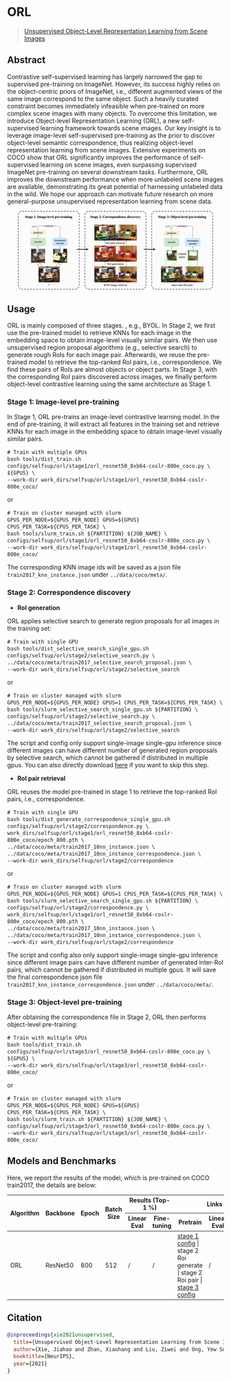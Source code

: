# ORL

> [Unsupervised Object-Level Representation Learning
> from Scene Images
> ](https://arxiv.org/abs/2106.11952)

<!-- [ALGORITHM] -->

## Abstract

Contrastive self-supervised learning has largely narrowed the gap to supervised pre-training on ImageNet. However, its success highly relies on the object-centric priors of ImageNet, i.e., different augmented views of the same image correspond to the same object. Such a heavily curated constraint becomes immediately infeasible when pre-trained on more complex scene images with many objects. To overcome this limitation, we introduce Object-level Representation Learning (ORL), a new self-supervised learning framework towards scene images. Our key insight is to leverage image-level self-supervised pre-training as the prior to discover object-level semantic correspondence, thus realizing object-level representation learning from scene images. Extensive experiments on COCO show that ORL significantly improves the performance of self-supervised learning on scene images, even surpassing supervised ImageNet pre-training on several downstream tasks. Furthermore, ORL improves the downstream performance when more unlabeled scene images are available, demonstrating its great potential of harnessing unlabeled data in the wild. We hope our approach can motivate future research on more general-purpose unsupervised representation learning from scene data.

<div align="center">
<img src="https://github.com/Jiahao000/ORL/raw/2ad64f7389d20cb1d955792aabbe806a7097e6fb/highlights.png" width="90%" />
</div>

## Usage

ORL is mainly composed of three stages.
, e.g., BYOL. In Stage 2, we first use the pre-trained model to retrieve KNNs for each image in the embedding space to obtain image-level visually similar pairs. We then use unsupervised region proposal algorithms (e.g., selective search) to generate rough RoIs for each image pair. Afterwards, we reuse the pre-trained model to retrieve the top-ranked RoI pairs, i.e., correspondence. We find these pairs of RoIs are almost objects or object parts. In Stage 3, with the corresponding RoI pairs discovered across images, we finally perform object-level contrastive learning using the same architecture as Stage 1.

### Stage 1: Image-level pre-training

In Stage 1, ORL pre-trains an image-level contrastive learning model. In the end of pre-training, it will extract all features in the training set and retrieve KNNs for each image in the embedding space to obtain image-level visually similar pairs.

```shell
# Train with multiple GPUs
bash tools/dist_train.sh
configs/selfsup/orl/stage1/orl_resnet50_8xb64-coslr-800e_coco.py \
${GPUS} \
--work-dir work_dirs/selfsup/orl/stage1/orl_resnet50_8xb64-coslr-800e_coco/
```

or

```shell
# Train on cluster managed with slurm
GPUS_PER_NODE=${GPUS_PER_NODE} GPUS=${GPUS} CPUS_PER_TASK=${CPUS_PER_TASK} \
bash tools/slurm_train.sh ${PARTITION} ${JOB_NAME} \
configs/selfsup/orl/stage1/orl_resnet50_8xb64-coslr-800e_coco.py \
--work-dir work_dirs/selfsup/orl/stage1/orl_resnet50_8xb64-coslr-800e_coco/
```

The corresponding KNN image ids will be saved as a json file `train2017_knn_instance.json` under `../data/coco/meta/`.

### Stage 2: Correspondence discovery

- **RoI generation**

ORL applies selective search to generate region proposals for all images in the training set:

```shell
# Train with single GPU
bash tools/dist_selective_search_single_gpu.sh
configs/selfsup/orl/stage2/selective_search.py \
../data/coco/meta/train2017_selective_search_proposal.json \
--work-dir work_dirs/selfsup/orl/stage2/selective_search
```

or

```shell
# Train on cluster managed with slurm
GPUS_PER_NODE=${GPUS_PER_NODE} GPUS=1 CPUS_PER_TASK=${CPUS_PER_TASK} \
bash tools/slurm_selective_search_single_gpu.sh ${PARTITION} \
configs/selfsup/orl/stage2/selective_search.py \
../data/coco/meta/train2017_selective_search_proposal.json \
--work-dir work_dirs/selfsup/orl/stage2/selective_search
```

The script and config only support single-image single-gpu inference since different images can have different number of generated region proposals by selective search, which cannot be gathered if distributed in multiple gpus. You can also directly download [here](https://drive.google.com/drive/folders/1yYsyGiDjjVSOzIUkhxwO_NitUPLC-An_?usp=sharing) if you want to skip this step.

- **RoI pair retrieval**

ORL reuses the model pre-trained in stage 1 to retrieve the top-ranked RoI pairs, i.e., correspondence.

```shell
# Train with single GPU
bash tools/dist_generate_correspondence_single_gpu.sh
configs/selfsup/orl/stage2/correspondence.py \
work_dirs/selfsup/orl/stage1/orl_resnet50_8xb64-coslr-800e_coco/epoch_800.pth \
../data/coco/meta/train2017_10nn_instance.json \
../data/coco/meta/train2017_10nn_instance_correspondence.json \
--work-dir work_dirs/selfsup/orl/stage2/correspondence
```

or

```shell
# Train on cluster managed with slurm
GPUS_PER_NODE=${GPUS_PER_NODE} GPUS=1 CPUS_PER_TASK=${CPUS_PER_TASK} \
bash tools/slurm_selective_search_single_gpu.sh ${PARTITION} \
configs/selfsup/orl/stage2/correspondence.py \
work_dirs/selfsup/orl/stage1/orl_resnet50_8xb64-coslr-800e_coco/epoch_800.pth \
../data/coco/meta/train2017_10nn_instance.json \
../data/coco/meta/train2017_10nn_instance_correspondence.json \
--work-dir work_dirs/selfsup/orl/stage2/correspondence
```

The script and config also only support single-image single-gpu inference since different image pairs can have different number of generated inter-RoI pairs, which cannot be gathered if distributed in multiple gpus. It will save the final correspondence json file `train2017_knn_instance_correspondence.json` under `../data/coco/meta/`.

### Stage 3: Object-level pre-training

After obtaining the correspondence file in Stage 2, ORL then performs object-level pre-training:

```shell
# Train with multiple GPUs
bash tools/dist_train.sh
configs/selfsup/orl/stage3/orl_resnet50_8xb64-coslr-800e_coco.py \
${GPUS} \
--work-dir work_dirs/selfsup/orl/stage3/orl_resnet50_8xb64-coslr-800e_coco/
```

or

```shell
# Train on cluster managed with slurm
GPUS_PER_NODE=${GPUS_PER_NODE} GPUS=${GPUS} CPUS_PER_TASK=${CPUS_PER_TASK} \
bash tools/slurm_train.sh ${PARTITION} ${JOB_NAME} \
configs/selfsup/orl/stage3/orl_resnet50_8xb64-coslr-800e_coco.py \
--work-dir work_dirs/selfsup/orl/stage3/orl_resnet50_8xb64-coslr-800e_coco/
```

## Models and Benchmarks

Here, we report the results of the model, which is pre-trained on COCO train2017, the details are below:

<table class="docutils">
<thead>
  <tr>
	    <th rowspan="2">Algorithm</th>
	    <th rowspan="2">Backbone</th>
	    <th rowspan="2">Epoch</th>
      <th rowspan="2">Batch Size</th>
      <th colspan="2" align="center">Results (Top-1 %)</th>
      <th colspan="3" align="center">Links</th>
	</tr>
	<tr>
      <th>Linear Eval</th>
      <th>Fine-tuning</th>
      <th>Pretrain</th>
      <th>Linear Eval</th>
      <th>Fine-tuning</th>
	</tr>
  </thead>
  <tbody>
  <tr>
      <td rowspan="1">ORL</td>
	    <td>ResNet50</td>
	    <td>800</td>
      <td>512</td>
      <td>/</td>
      <td>/</td>
      <td><a href='https://github.com/zhaozh10/mmselfsup/blob/2b14f8b06e4ba2596e90f19e4bac0c13757d80f7/configs/selfsup/orl/stage1/orl_resnet50_8xb64-coslr-800e_coco.py'>stage 1 config</a> |
      <a herf='https://github.com/zhaozh10/mmselfsup/blob/2b14f8b06e4ba2596e90f19e4bac0c13757d80f7/configs/selfsup/orl/stage2/selective_search.py'>stage 2 Roi generate</a> | <a herf='https://github.com/zhaozh10/mmselfsup/blob/2b14f8b06e4ba2596e90f19e4bac0c13757d80f7/configs/selfsup/orl/stage2/correspondence.py'>stage 2 Roi pair</a> |<a href='https://github.com/zhaozh10/mmselfsup/blob/2b14f8b06e4ba2596e90f19e4bac0c13757d80f7/configs/selfsup/orl/stage3/orl_resnet50_8xb64-coslr-800e_coco.py'> stage 3 config</a> </td>
      <td>/</td>
      <td>/</td>
	</tr>
</tbody>
</table>

## Citation

```bibtex
@inproceedings{xie2021unsupervised,
  title={Unsupervised Object-Level Representation Learning from Scene Images},
  author={Xie, Jiahao and Zhan, Xiaohang and Liu, Ziwei and Ong, Yew Soon and Loy, Chen Change},
  booktitle={NeurIPS},
  year={2021}
}
```
